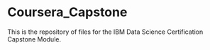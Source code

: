 # Coursera_Capstone

This is the repository of files for the IBM Data Science Certification Capstone Module.
